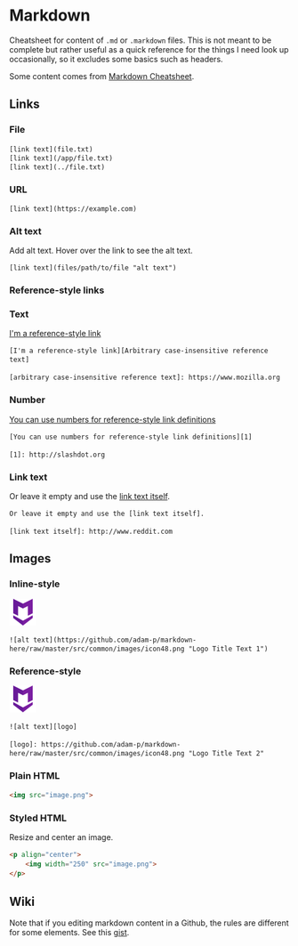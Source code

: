 # Markdown

Cheatsheet for content of `.md` or `.markdown` files. This is not meant to be complete but rather useful as a quick reference for the things I need look up occasionally, so it excludes some basics such as headers.

Some content comes from [Markdown Cheatsheet](https://github.com/adam-p/markdown-here/wiki/Markdown-Cheatsheet).

## Links

### File

```
[link text](file.txt)
[link text](/app/file.txt)
[link text](../file.txt)
```

### URL

```
[link text](https://example.com)
```

### Alt text

Add alt text. Hover over the link to see the alt text.

```
[link text](files/path/to/file "alt text")
```

### Reference-style links

### Text

[I'm a reference-style link][Arbitrary case-insensitive reference text]

[arbitrary case-insensitive reference text]: https://www.mozilla.org

```
[I'm a reference-style link][Arbitrary case-insensitive reference text]

[arbitrary case-insensitive reference text]: https://www.mozilla.org
```

### Number

[You can use numbers for reference-style link definitions][1]

[1]: http://slashdot.org

```
[You can use numbers for reference-style link definitions][1]

[1]: http://slashdot.org
```

### Link text

Or leave it empty and use the [link text itself].

[link text itself]: http://www.reddit.com

```
Or leave it empty and use the [link text itself].

[link text itself]: http://www.reddit.com
```


## Images

### Inline-style

![alt text](https://github.com/adam-p/markdown-here/raw/master/src/common/images/icon48.png "Logo Title Text 1")

```
![alt text](https://github.com/adam-p/markdown-here/raw/master/src/common/images/icon48.png "Logo Title Text 1")
```

### Reference-style

![alt text][logo]

[logo]: https://github.com/adam-p/markdown-here/raw/master/src/common/images/icon48.png "Logo Title Text 2"

```
![alt text][logo]

[logo]: https://github.com/adam-p/markdown-here/raw/master/src/common/images/icon48.png "Logo Title Text 2"
```

### Plain HTML


```html
<img src="image.png">
```

### Styled HTML

Resize and center an image.

```html
<p align="center">
    <img width="250" src="image.png">
</p>
```

## Wiki

Note that if you editing markdown content in a Github, the rules are different for some elements. See this [gist](https://gist.github.com/subfuzion/0d3f19c4f780a7d75ba2).
